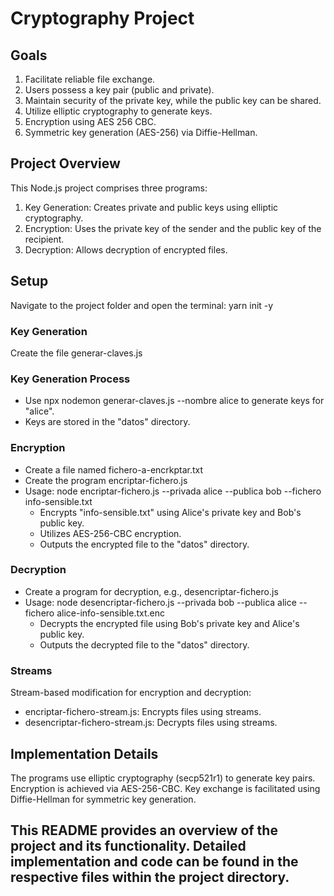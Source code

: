# Cryptography Project

## Goals
1. Facilitate reliable file exchange.
1. Users possess a key pair (public and private).
1. Maintain security of the private key, while the public key can be shared.
1. Utilize elliptic cryptography to generate keys.
1. Encryption using AES 256 CBC.
1. Symmetric key generation (AES-256) via Diffie-Hellman.

## Project Overview
This Node.js project comprises three programs:

1. Key Generation: Creates private and public keys using elliptic cryptography.
1. Encryption: Uses the private key of the sender and the public key of the recipient.
1. Decryption: Allows decryption of encrypted files.

## Setup
Navigate to the project folder and open the terminal: yarn init -y

### Key Generation
Create the file generar-claves.js

### Key Generation Process
- Use npx nodemon generar-claves.js --nombre alice to generate keys for "alice".
- Keys are stored in the "datos" directory.

### Encryption
- Create a file named fichero-a-encrkptar.txt
- Create the program encriptar-fichero.js
- Usage: node encriptar-fichero.js --privada alice --publica bob --fichero info-sensible.txt
    - Encrypts "info-sensible.txt" using Alice's private key and Bob's public key.
    - Utilizes AES-256-CBC encryption.
    - Outputs the encrypted file to the "datos" directory.
  
### Decryption
- Create a program for decryption, e.g., desencriptar-fichero.js
- Usage: node desencriptar-fichero.js --privada bob --publica alice --fichero alice-info-sensible.txt.enc
   - Decrypts the encrypted file using Bob's private key and Alice's public key.
   - Outputs the decrypted file to the "datos" directory.
     
### Streams
Stream-based modification for encryption and decryption:
- encriptar-fichero-stream.js: Encrypts files using streams.
- desencriptar-fichero-stream.js: Decrypts files using streams.
  
## Implementation Details
The programs use elliptic cryptography (secp521r1) to generate key pairs. Encryption is achieved via AES-256-CBC. Key exchange is facilitated using Diffie-Hellman for symmetric key generation.

## This README provides an overview of the project and its functionality. Detailed implementation and code can be found in the respective files within the project directory.
